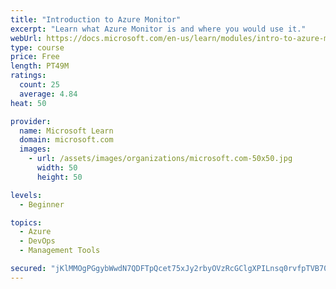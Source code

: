 ```yaml
---
title: "Introduction to Azure Monitor"
excerpt: "Learn what Azure Monitor is and where you would use it."
webUrl: https://docs.microsoft.com/en-us/learn/modules/intro-to-azure-monitor/
type: course
price: Free
length: PT49M
ratings:
  count: 25
  average: 4.84
heat: 50

provider:
  name: Microsoft Learn
  domain: microsoft.com
  images:
    - url: /assets/images/organizations/microsoft.com-50x50.jpg
      width: 50
      height: 50

levels:
  - Beginner

topics:
  - Azure
  - DevOps
  - Management Tools

secured: "jKlMMOgPGgybWwdN7QDFTpQcet75xJy2rbyOVzRcGClgXPILnsq0rvfpTVB705nHyO9x+bYjLGwYEqpbWO3OwDSDHNGnhpZ/qFOAhHn4iJknWpzT7h4nKUYHf9Fl0cqhZOygL65ySinwQw4VVKId5LWvD6zfHOuJyDctTwLQbU46+zGBLtENS/JsyVkzDU/MsMeaLz9i+OBkaqGTi+fDDMCaLC7f75Oew49g/jItxpIeILO+04eI3h4UKHBWfox/CJ1X9rf4D0Ls59aQ6Cng6KmO15H5kSCeWT4R5WH8oP897i4cZPpVv3nBstQDMzlwJT/4c6OUkr7jAljfY/RQ4EIRvOnKao6WitsS6yraBGPfRXNJc8nYwgHZYCPslRJ5+8ILQ4+Fv5aDO0lJpntdRqmmAnETCXxuqJNDrL6i4uI=;ZGFTebaPvGZVvakKFE1fLA=="
---
```


